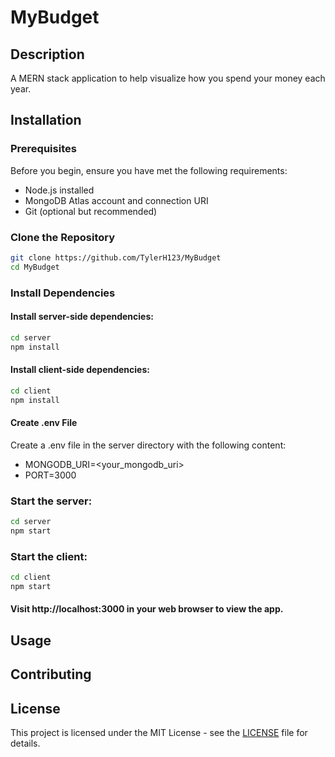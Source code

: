 # MyBudget

## Description

A MERN stack application to help visualize how you spend your money each year.

## Installation

### Prerequisites

Before you begin, ensure you have met the following requirements:

- Node.js installed
- MongoDB Atlas account and connection URI
- Git (optional but recommended)

### Clone the Repository

```bash
git clone https://github.com/TylerH123/MyBudget
cd MyBudget
```

### Install Dependencies

#### Install server-side dependencies:
```bash
cd server
npm install
```

#### Install client-side dependencies:
```bash
cd client
npm install
```

#### Create .env File

Create a .env file in the server directory with the following content:
- MONGODB_URI=<your_mongodb_uri>
- PORT=3000

### Start the server:
```bash
cd server
npm start
```

### Start the client:
```bash
cd client
npm start
```

#### Visit http://localhost:3000 in your web browser to view the app.

## Usage

## Contributing

## License
This project is licensed under the MIT License - see the [LICENSE](LICENSE) file for details.
